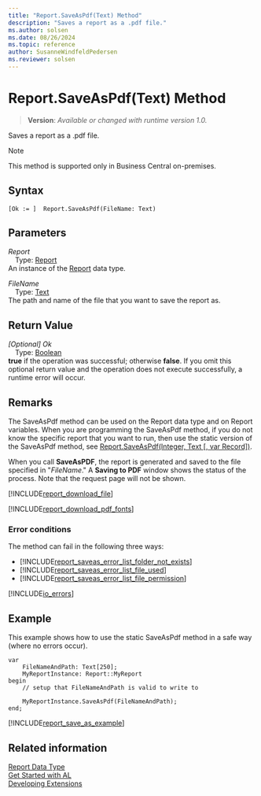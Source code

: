 ```yaml
---
title: "Report.SaveAsPdf(Text) Method"
description: "Saves a report as a .pdf file."
ms.author: solsen
ms.date: 08/26/2024
ms.topic: reference
author: SusanneWindfeldPedersen
ms.reviewer: solsen
---
```

[//]: # (START>DO_NOT_EDIT)
[//]: # (IMPORTANT:Do not edit any of the content between here and the END>DO_NOT_EDIT.)
[//]: # (Any modifications should be made in the .xml files in the ModernDev repo.)
# Report.SaveAsPdf(Text) Method
> **Version**: _Available or changed with runtime version 1.0._

Saves a report as a .pdf file.

> [!NOTE]
> This method is supported only in Business Central on-premises.

## Syntax
```AL
[Ok := ]  Report.SaveAsPdf(FileName: Text)
```
## Parameters
*Report*  
&emsp;Type: [Report](report-data-type.md)  
An instance of the [Report](report-data-type.md) data type.  

*FileName*  
&emsp;Type: [Text](../text/text-data-type.md)  
The path and name of the file that you want to save the report as.  


## Return Value
*[Optional] Ok*  
&emsp;Type: [Boolean](../boolean/boolean-data-type.md)  
**true** if the operation was successful; otherwise **false**.   If you omit this optional return value and the operation does not execute successfully, a runtime error will occur.  


[//]: # (IMPORTANT: END>DO_NOT_EDIT)

## Remarks  
The SaveAsPdf method can be used on the Report data type and on Report variables. When you are programming the SaveAsPdf method, if you do not know the specific report that you want to run, then use the static version of the SaveAsPdf method, see [Report.SaveAsPdf(Integer, Text [, var Record])](./report-saveaspdf-method.md).  

When you call **SaveAsPDF**, the report is generated and saved to the file specified in "*FileName*." A **Saving to PDF** window shows the status of the process. Note that the request page will not be shown.  

[!INCLUDE[report_download_file](../../includes/include-report-download-file.md)]

[!INCLUDE[report_download_pdf_fonts](../../includes/include-report-download-pdf-fonts.md)]

### Error conditions  
The method can fail in the following three ways:
- [!INCLUDE[report_saveas_error_list_folder_not_exists](../../includes/include-report-saveas-error-list-folder-not-exists.md)]
- [!INCLUDE[report_saveas_error_list_file_used](../../includes/include-report-saveas-error-list-file-used.md)]
- [!INCLUDE[report_saveas_error_list_file_permission](../../includes/include-report-saveas-error-list-file-permission.md)]


[!INCLUDE[io_errors](../../includes/include-io-errors.md)]

## Example

This example shows how to use the static SaveAsPdf method in a safe way (where no errors occur).

```al
var
    FileNameAndPath: Text[250];
    MyReportInstance: Report::MyReport
begin
    // setup that FileNameAndPath is valid to write to

    MyReportInstance.SaveAsPdf(FileNameAndPath);
end;
```  

[!INCLUDE[report_save_as_example](../../includes/include-report-saveas-example.md)]


## Related information
[Report Data Type](report-data-type.md)  
[Get Started with AL](../../devenv-get-started.md)  
[Developing Extensions](../../devenv-dev-overview.md)